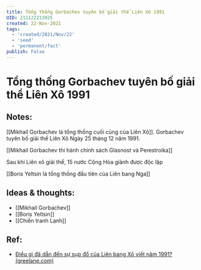 ```yaml
---
title: Tổng thống Gorbachev tuyên bố giải thể Liên Xô 1991
UID: 211122213925
created: 22-Nov-2021
tags:
  - 'created/2021/Nov/22'
  - 'seed'
  - 'permanent/fact'
publish: False
---
```

# Tổng thống Gorbachev tuyên bố giải thể Liên Xô 1991

## Notes:
[[Mikhail Gorbachev là tổng thống cuối cùng của Liên Xô]]. Gorbachev tuyên bố giải thể Liên Xô Ngày 25 tháng 12 năm 1991. 

[[Mikhail Gorbachev thi hành chính sách Glasnost và Perestroika]]

Sau khi Liên xô giải thể, 15 nước Cộng Hòa giành được độc lập

[[Boris Yeltsin là tổng thống đầu tiên của Liên bang Nga]]

## Ideas & thoughts:
- [[Mikhail Gorbachev]]
- [[Boris Yeltsin]]
- [[Chiến tranh Lạnh]]

## Ref:
- [Điều gì đã dẫn đến sự sụp đổ của Liên bang Xô viết năm 1991? (greelane.com)](https://www.greelane.com/vi/nh%c3%a2n-v%c4%83n/l%e1%bb%8bch-s%e1%bb%ad--v%c4%83n-h%c3%b3a/why-did-the-soviet-union-collapse-4587809/)